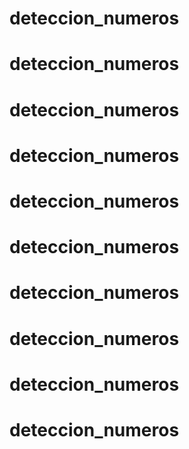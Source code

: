 # deteccion_numeros
# deteccion_numeros
# deteccion_numeros
# deteccion_numeros
# deteccion_numeros
# deteccion_numeros
# deteccion_numeros
# deteccion_numeros
# deteccion_numeros
# deteccion_numeros
